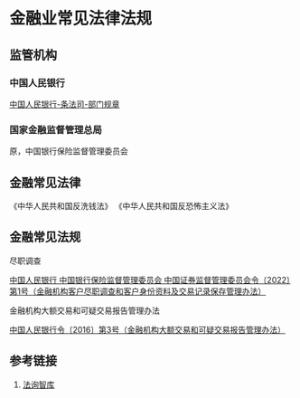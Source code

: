 # 金融业常见法律法规


## 监管机构


### 中国人民银行

[中国人民银行-条法司-部门规章](http://www.pbc.gov.cn/tiaofasi/144941/144957/21892/index1.html)

### 国家金融监督管理总局

原，中国银行保险监督管理委员会

## 金融常见法律


《中华人民共和国反洗钱法》
《中华人民共和国反恐怖主义法》

## 金融常见法规

尽职调查

[中国人民银行 中国银行保险监督管理委员会 中国证券监督管理委员会令〔2022〕第1号（金融机构客户尽职调查和客户身份资料及交易记录保存管理办法）](http://www.pbc.gov.cn/tiaofasi/144941/144957/4460304/index.html)

金融机构大额交易和可疑交易报告管理办法

[中国人民银行令〔2016〕第3号（金融机构大额交易和可疑交易报告管理办法）](http://www.pbc.gov.cn/tiaofasi/144941/144957/3631415/index.html)
## 参考链接

1. [法询智库](https://www.banklaw.com/)